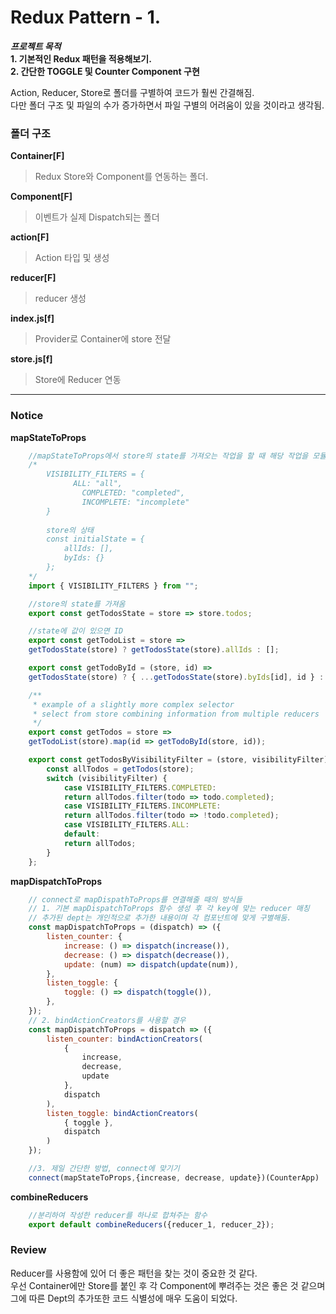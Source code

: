 # Redux Pattern - 1.

***프로젝트 목적***  
**1. 기본적인 Redux 패턴을 적용해보기.**  
**2. 간단한 TOGGLE 및 Counter Component 구현**  

Action, Reducer, Store로 폴더를 구별하여 코드가 훨씬 간결해짐.  
다만 폴더 구조 및 파일의 수가 증가하면서 파일 구별의 어려움이 있을 것이라고 생각됨.  

### 폴더 구조
**Container[F]**
> Redux Store와 Component를 연동하는 폴더.

**Component[F]**
> 이벤트가 실제 Dispatch되는 폴더

**action[F]**
> Action 타입 및 생성

**reducer[F]**
> reducer 생성

**index.js[f]**
> Provider로 Container에 store 전달

**store.js[f]**
> Store에 Reducer 연동
---

### Notice
**mapStateToProps**
```javascript
    //mapStateToProps에서 store의 state를 가져오는 작업을 할 때 해당 작업을 모듈화 하는 작업을 할 때 좋을 것 같다.
    /* 
        VISIBILITY_FILTERS = {
              ALL: "all",
                COMPLETED: "completed",
                INCOMPLETE: "incomplete"
        }
        
        store의 상태
        const initialState = {
            allIds: [],
            byIds: {}
        };
    */
    import { VISIBILITY_FILTERS } from "";

    //store의 state를 가져옴
    export const getTodosState = store => store.todos;

    //state에 값이 있으면 ID
    export const getTodoList = store =>
    getTodosState(store) ? getTodosState(store).allIds : [];

    export const getTodoById = (store, id) =>
    getTodosState(store) ? { ...getTodosState(store).byIds[id], id } : {};

    /**
     * example of a slightly more complex selector
     * select from store combining information from multiple reducers
     */
    export const getTodos = store =>
    getTodoList(store).map(id => getTodoById(store, id));

    export const getTodosByVisibilityFilter = (store, visibilityFilter) => {
        const allTodos = getTodos(store);
        switch (visibilityFilter) {
            case VISIBILITY_FILTERS.COMPLETED:
            return allTodos.filter(todo => todo.completed);
            case VISIBILITY_FILTERS.INCOMPLETE:
            return allTodos.filter(todo => !todo.completed);
            case VISIBILITY_FILTERS.ALL:
            default:
            return allTodos;
        }
    };
```

**mapDispatchToProps**
```javascript
    // connect로 mapDispathToProps를 연결해줄 때의 방식들
    // 1. 기본 mapDispatchToProps 함수 생성 후 각 key에 맞는 reducer 매칭
    // 추가된 dept는 개인적으로 추가한 내용이며 각 컴포넌트에 맞게 구별해둠.
    const mapDispatchToProps = (dispatch) => ({
        listen_counter: {
            increase: () => dispatch(increase()),
            decrease: () => dispatch(decrease()),
            update: (num) => dispatch(update(num)),
        },
        listen_toggle: {
            toggle: () => dispatch(toggle()),
        },
    });
    // 2. bindActionCreators를 사용할 경우
    const mapDispatchToProps = dispatch => ({
        listen_counter: bindActionCreators(
            {
                increase,
                decrease,
                update
            },
            dispatch
        ),
        listen_toggle: bindActionCreators(
            { toggle },
            dispatch
        )
    });

    //3. 제일 간단한 방법, connect에 맞기기
    connect(mapStateToProps,{increase, decrease, update})(CounterApp)
```
**combineReducers**
```javascript
    //분리하여 작성한 reducer를 하나로 합쳐주는 함수
    export default combineReducers({reducer_1, reducer_2});
```

### Review
Reducer를 사용함에 있어 더 좋은 패턴을 찾는 것이 중요한 것 같다.  
우선 Container에만 Store를 붙인 후 각 Component에 뿌려주는 것은 좋은 것 같으며  
그에 따른 Dept의 추가또한 코드 식별성에 매우 도움이 되었다.
